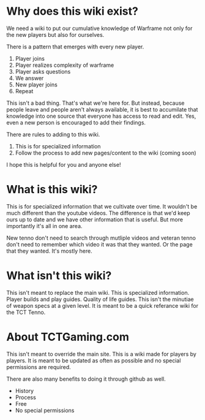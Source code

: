 # Why does this wiki exist?
We need a wiki to put our cumulative knowledge of Warframe not only for the new players but also for ourselves.

There is a pattern that emerges with every new player.

1. Player joins
1. Player realizes complexity of warframe
1. Player asks questions
1. We answer
1. New player joins
1. Repeat

This isn't a bad thing. That's what we're here for. But instead, because people leave and people aren't always available, it is best to accumilate that knowledge into one source that everyone has access to read and edit. Yes, even a new person is encouraged to add their findings.

There are rules to adding to this wiki. 
1. This is for specialized information
1. Follow the process to add new pages/content to the wiki (coming soon)

I hope this is helpful for you and anyone else!

# What is this wiki?
This is for specialized information that we cultivate over time. It wouldn't be much different than the youtube videos. The difference is that we'd keep ours up to date and we have other information that is useful. But more importantly it's all in one area.

New tenno don't need to search through mutliple videos and veteran tenno don't need to remember which video it was that they wanted. Or the page that they wanted. It's mostly here.

# What isn't this wiki?
This isn't meant to replace the main wiki. This is specialized information. Player builds and play guides. Quality of life guides. This isn't the minutiae of weapon specs at a given level. It is meant to be a quick referance wiki for the TCT Tenno.

# About TCTGaming.com
This isn't meant to override the main site. This is a wiki made for players by players. It is meant to be updated as often as possible and no special permissions are required.

There are also many benefits to doing it through github as well.
* History
* Process
* Free
* No special permissions
